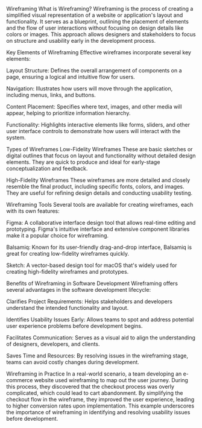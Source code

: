 Wireframing
What is Wireframing?
Wireframing is the process of creating a simplified visual representation of a website or application's layout and functionality. It serves as a blueprint, outlining the placement of elements and the flow of user interactions without focusing on design details like colors or images. This approach allows designers and stakeholders to focus on structure and usability early in the development process.

Key Elements of Wireframing
Effective wireframes incorporate several key elements:

Layout Structure: Defines the overall arrangement of components on a page, ensuring a logical and intuitive flow for users.

Navigation: Illustrates how users will move through the application, including menus, links, and buttons.

Content Placement: Specifies where text, images, and other media will appear, helping to prioritize information hierarchy.

Functionality: Highlights interactive elements like forms, sliders, and other user interface controls to demonstrate how users will interact with the system.

Types of Wireframes
Low-Fidelity Wireframes
These are basic sketches or digital outlines that focus on layout and functionality without detailed design elements. They are quick to produce and ideal for early-stage conceptualization and feedback.

High-Fidelity Wireframes
These wireframes are more detailed and closely resemble the final product, including specific fonts, colors, and images. They are useful for refining design details and conducting usability testing.

Wireframing Tools
Several tools are available for creating wireframes, each with its own features:

Figma: A collaborative interface design tool that allows real-time editing and prototyping. Figma's intuitive interface and extensive component libraries make it a popular choice for wireframing.

Balsamiq: Known for its user-friendly drag-and-drop interface, Balsamiq is great for creating low-fidelity wireframes quickly.

Sketch: A vector-based design tool for macOS that's widely used for creating high-fidelity wireframes and prototypes.

Benefits of Wireframing in Software Development
Wireframing offers several advantages in the software development lifecycle:

Clarifies Project Requirements: Helps stakeholders and developers understand the intended functionality and layout.

Identifies Usability Issues Early: Allows teams to spot and address potential user experience problems before development begins.

Facilitates Communication: Serves as a visual aid to align the understanding of designers, developers, and clients.

Saves Time and Resources: By resolving issues in the wireframing stage, teams can avoid costly changes during development.

Wireframing in Practice
In a real-world scenario, a team developing an e-commerce website used wireframing to map out the user journey. During this process, they discovered that the checkout process was overly complicated, which could lead to cart abandonment. By simplifying the checkout flow in the wireframe, they improved the user experience, leading to higher conversion rates upon implementation. This example underscores the importance of wireframing in identifying and resolving usability issues before development.
